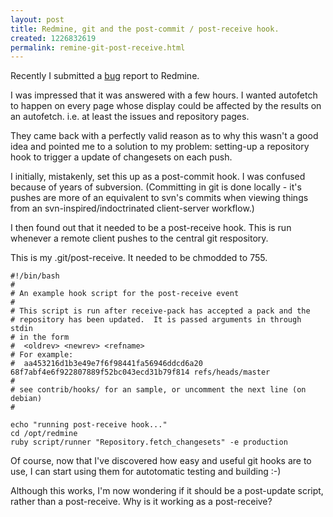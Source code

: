 ```yaml
--- 
layout: post
title: Redmine, git and the post-commit / post-receive hook.
created: 1226832619
permalink: remine-git-post-receive.html
---
```

Recently I submitted a <a href='http://www.redmine.org/issues/show/2192'>bug</a> report to Redmine.

I was impressed that it was answered with a few hours.  I wanted autofetch to happen on every page whose display could be affected by the results on an autofetch.  i.e. at least the issues and repository pages.

They came back with a perfectly valid reason as to why this wasn't a good idea and pointed me to a solution to my problem: setting-up a repository hook to trigger a update of changesets on each push.

I initially, mistakenly, set this up as a post-commit hook.  I was confused because of years of subversion.  (Committing in git is done locally - it's pushes are more of an equivalent to svn's commits when viewing things from an svn-inspired/indoctrinated client-server workflow.)

I then found out that it needed to be a post-receive hook.  This is run whenever a remote client pushes to the central git respository.

This is my .git/post-receive.  It needed to be chmodded to 755.

    #!/bin/bash
    #
    # An example hook script for the post-receive event
    #
    # This script is run after receive-pack has accepted a pack and the
    # repository has been updated.  It is passed arguments in through stdin
    # in the form
    #  <oldrev> <newrev> <refname>
    # For example:
    #  aa453216d1b3e49e7f6f98441fa56946ddcd6a20 68f7abf4e6f922807889f52bc043ecd31b79f814 refs/heads/master
    #
    # see contrib/hooks/ for an sample, or uncomment the next line (on debian)
    #
    
    echo "running post-receive hook..."
    cd /opt/redmine
    ruby script/runner "Repository.fetch_changesets" -e production
    
    

Of course, now that I've discovered how easy and useful git hooks are to use, I can start using them for autotomatic testing and building :-)

Although this works, I'm now wondering if it should be a post-update script, rather than a post-receive.  Why is it working as a post-receive?  
